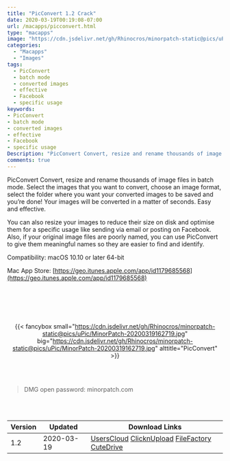 ```yaml
---
title: "PicConvert 1.2 Crack"
date: 2020-03-19T00:19:08-07:00
url: /macapps/picconvert.html
type: "macapps"
image: "https://cdn.jsdelivr.net/gh/Rhinocros/minorpatch-static@pics/uPic/5ixboi.png"
categories:
  - "Macapps"
  - "Images"
tags:
  - PicConvert
  - batch mode
  - converted images
  - effective
  - Facebook
  - specific usage
keywords:
- PicConvert
- batch mode
- converted images
- effective
- Facebook
- specific usage
Description: "PicConvert Convert, resize and rename thousands of image files in batch mode. Select the images that you want to convert, choose an image format"
comments: true
---
```


PicConvert Convert, resize and rename thousands of image files in batch mode. Select the images that you want to convert, choose an image format, select the folder where you want your converted images to be saved and you’re done! Your images will be converted in a matter of seconds. Easy and effective.



You can also resize your images to reduce their size on disk and optimise them for a specific usage like sending via email or posting on Facebook. Also, if your original image files are poorly named, you can use PicConvert to give them meaningful names so they are easier to find and identify.



Compatibility: macOS 10.10 or later 64-bit





Mac App Store: [https://geo.itunes.apple.com/app/id1179685568](https://geo.itunes.apple.com/app/id1179685568)


<br/>
<br/>
<script async src="https://pagead2.googlesyndication.com/pagead/js/adsbygoogle.js"></script>
<ins class="adsbygoogle"
     style="display:block; text-align:center;"
     data-ad-layout="in-article"
     data-ad-format="fluid"
     data-ad-client="ca-pub-8746275014476192"
     data-ad-slot="5144997159"></ins>
<script>
     (adsbygoogle = window.adsbygoogle || []).push({});
</script>
<br/>
<br/>


<center>

{{< fancybox small="https://cdn.jsdelivr.net/gh/Rhinocros/minorpatch-static@pics/uPic/MinorPatch-20200319162719.jpg" big="https://cdn.jsdelivr.net/gh/Rhinocros/minorpatch-static@pics/uPic/MinorPatch-20200319162719.jpg" alttitle="PicConvert" >}}

</center>

<br/>
<br/>


> DMG open password: minorpatch.com

<br/>

<br/>
<div id="history_version" class="history_version">

| Version | Updated | Download Links |
| ---- | ---- | ---- |
| 1.2 | 2020-03-19 | [UsersCloud](https://ouo.io/qus5Hct)   [ClicknUpload](https://ouo.io/IdCHsB)   [FileFactory](https://ouo.io/vynFeQ)   [CuteDrive](https://ouo.io/GRU3nV) |

</div>

